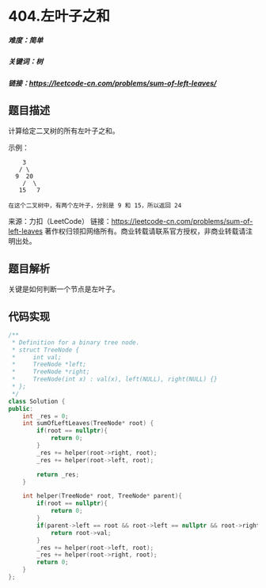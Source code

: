 # 404.左叶子之和

##### 难度：简单

##### 关键词：树

##### 链接：https://leetcode-cn.com/problems/sum-of-left-leaves/

## 题目描述

计算给定二叉树的所有左叶子之和。

示例：

```
    3
   / \
  9  20
    /  \
   15   7

在这个二叉树中，有两个左叶子，分别是 9 和 15，所以返回 24
```

来源：力扣（LeetCode）
链接：https://leetcode-cn.com/problems/sum-of-left-leaves
著作权归领扣网络所有。商业转载请联系官方授权，非商业转载请注明出处。

## 题目解析

关键是如何判断一个节点是左叶子。

## 代码实现

```c++
/**
 * Definition for a binary tree node.
 * struct TreeNode {
 *     int val;
 *     TreeNode *left;
 *     TreeNode *right;
 *     TreeNode(int x) : val(x), left(NULL), right(NULL) {}
 * };
 */
class Solution {
public:
    int _res = 0;
    int sumOfLeftLeaves(TreeNode* root) {
        if(root == nullptr){
            return 0;
        }
        _res += helper(root->right, root);
        _res += helper(root->left, root);

        return _res;
    }

    int helper(TreeNode* root, TreeNode* parent){
        if(root == nullptr){
            return 0;
        }
        if(parent->left == root && root->left == nullptr && root->right == nullptr){
            return root->val;
        }
        _res += helper(root->left, root);
        _res += helper(root->right, root);
        return 0;
    }
};
```

